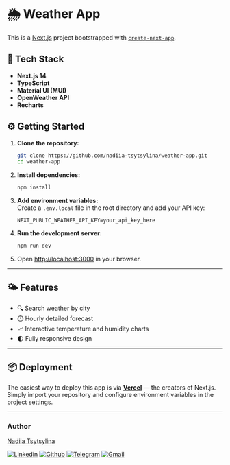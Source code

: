 # 🌦️ Weather App

This is a [Next.js](https://nextjs.org) project bootstrapped with [`create-next-app`](https://nextjs.org/docs/app/api-reference/cli/create-next-app).

## 🚀 Tech Stack

- **Next.js 14**
- **TypeScript**
- **Material UI (MUI)** 
- **OpenWeather API** 
- **Recharts**

## ⚙️ Getting Started

1. **Clone the repository:**
   ```bash
   git clone https://github.com/nadiia-tsytsylina/weather-app.git
   cd weather-app
   
2. **Install dependencies:**
   ```bash
   npm install
   ```

3. **Add environment variables:**  
   Create a `.env.local` file in the root directory and add your API key:
   ```
   NEXT_PUBLIC_WEATHER_API_KEY=your_api_key_here
   ```

4. **Run the development server:**
   ```bash
   npm run dev
   ```

5. Open [http://localhost:3000](http://localhost:3000) in your browser.

---

## 🌤️ Features

- 🔍 Search weather by city  
- ⏱️ Hourly detailed forecast  
- 📈 Interactive temperature and humidity charts  
- 🌓 Fully responsive design  

---

## 📦 Deployment

The easiest way to deploy this app is via **[Vercel](https://vercel.com/)** — the creators of Next.js.  
Simply import your repository and configure environment variables in the project settings.

---

### Author

[Nadiia Tsytsylina](https://github.com/nadiia-tsytsylina)

[![Linkedin](https://img.shields.io/badge/LinkedIn-0077B5?style=for-the-badge&logo=linkedin&logoColor=white)](https://www.linkedin.com/in/nadiia-tsytsylina/)
[![Github](https://img.shields.io/badge/GitHub-100000?style=for-the-badge&logo=github&logoColor=white)](https://github.com/nadiia-tsytsylina)
[![Telegram](https://img.shields.io/badge/Telegram-2CA5E0?style=for-the-badge&logo=telegram&logoColor=white)](https://t.me/Nadiia_tsytsylina)
[![Gmail](https://img.shields.io/badge/Gmail-D14836?style=for-the-badge&logo=gmail&logoColor=white)](mailto:miniova95@gmail.com)
